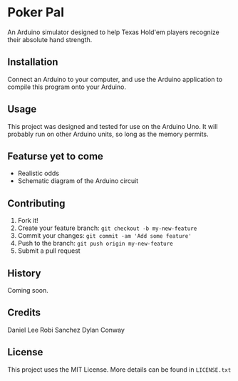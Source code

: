 # Poker Pal

An Arduino simulator designed to help Texas Hold'em players recognize their absolute hand strength.

## Installation

Connect an Arduino to your computer, and use the Arduino application to compile this program onto your Arduino.

## Usage

This project was designed and tested for use on the Arduino Uno. It will probably run on other Arduino units, so long as the memory permits.

## Featurse yet to come

* Realistic odds
* Schematic diagram of the Arduino circuit

## Contributing

1. Fork it!
2. Create your feature branch: `git checkout -b my-new-feature`
3. Commit your changes: `git commit -am 'Add some feature'`
4. Push to the branch: `git push origin my-new-feature`
5. Submit a pull request

## History

Coming soon.

## Credits

Daniel Lee
Robi Sanchez
Dylan Conway

## License

This project uses the MIT License. More details can be found in `LICENSE.txt`
